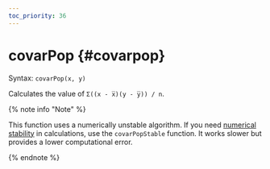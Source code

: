 ```yaml
---
toc_priority: 36
---
```


# covarPop {#covarpop}

Syntax: `covarPop(x, y)`

Calculates the value of `Σ((x - x̅)(y - y̅)) / n`.

{% note info "Note" %}

This function uses a numerically unstable algorithm. If you need [numerical stability](https://en.wikipedia.org/wiki/Numerical_stability) in calculations, use the `covarPopStable` function. It works slower but provides a lower computational error.

{% endnote %}

